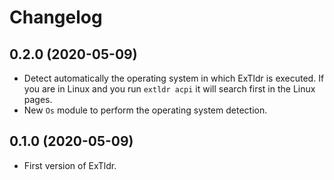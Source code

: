# Changelog

## 0.2.0 (2020-05-09)

- Detect automatically the operating system in which ExTldr is executed. If you are in Linux and you run `extldr acpi` it will search first in the Linux pages.
- New `Os` module to perform the operating system detection.

## 0.1.0 (2020-05-09)

- First version of ExTldr.
